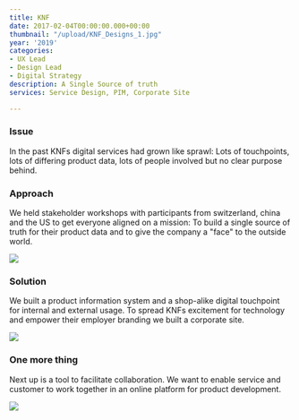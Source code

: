 ```yaml
---
title: KNF
date: 2017-02-04T00:00:00.000+00:00
thumbnail: "/upload/KNF_Designs_1.jpg"
year: '2019'
categories:
- UX Lead
- Design Lead
- Digital Strategy
description: A Single Source of truth
services: Service Design, PIM, Corporate Site

---
```

### Issue

<p class="lead">In the past KNFs digital services had grown like sprawl: Lots of touchpoints, lots of differing product data, lots of people involved but no clear purpose behind.</p>

### Approach

We held stakeholder workshops with participants from switzerland, china and the US to get everyone aligned on a mission: To build a single source of truth for their product data and to give the company a "face" to the outside world.

![](/upload/KNF_Designs_2.jpg)

### Solution

We built a product information system and a shop-alike digital touchpoint for internal and external usage. To spread KNFs excitement for technology and empower their employer branding we built a corporate site.

![](/upload/KNF_Designs_3.jpg)

### One more thing

Next up is a tool to facilitate collaboration. We want to enable service and customer to work together in an online platform for product development.

![](/upload/KNF_Designs_4.jpg)